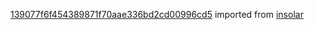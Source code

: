 [139077f6f454389871f70aae336bd2cd00996cd5](https://github.com/insolar/insolar/commit/139077f6f454389871f70aae336bd2cd00996cd5) imported from [insolar](https://github.com/insolar/insolar)
